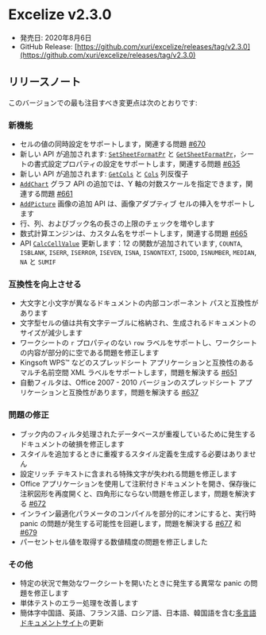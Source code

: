 # Excelize v2.3.0

* 発売日: 2020年8月6日
* GitHub Release: [https://github.com/xuri/excelize/releases/tag/v2.3.0](https://github.com/xuri/excelize/releases/tag/v2.3.0)

## リリースノート

このバージョンでの最も注目すべき変更点は次のとおりです:

### 新機能

* セルの値の同時設定をサポートします，関連する問題 [#670](https://github.com/xuri/excelize/issues/670)
* 新しい API が追加されます: [`SetSheetFormatPr`](https://pkg.go.dev/github.com/xuri/excelize/v2@v2.3.0#File.SetSheetFormatPr) と [`GetSheetFormatPr`](https://pkg.go.dev/github.com/xuri/excelize/v2@v2.3.0#File.GetSheetFormatPr)，シートの書式設定プロパティの設定をサポートします，関連する問題 [#635](https://github.com/xuri/excelize/issues/635)
* 新しい API が追加されます: [`GetCols`](https://pkg.go.dev/github.com/xuri/excelize/v2@v2.3.0#File.GetCols) と [`Cols`](https://pkg.go.dev/github.com/xuri/excelize/v2@v2.3.0#Cols) 列反復子
* [`AddChart`](https://pkg.go.dev/github.com/xuri/excelize/v2@v2.3.0#File.AddChart) グラフ API の追加では、Y 軸の対数スケールを指定できます，関連する問題 [#661](https://github.com/xuri/excelize/issues/661)
* [`AddPicture`](https://pkg.go.dev/github.com/xuri/excelize/v2@v2.3.0#File.AddPicture) 画像の追加 API は、画像アダプティブ セルの挿入をサポートします
* 行、列、およびブック名の長さの上限のチェックを増やします
* 数式計算エンジンは、カスタム名をサポートします，関連する問題 [#665](https://github.com/xuri/excelize/issues/665)
* API [`CalcCellValue`](https://pkg.go.dev/github.com/xuri/excelize/v2@v2.3.0#File.CalcCellValue) 更新します：12 の関数が追加されています, `COUNTA`, `ISBLANK`, `ISERR`, `ISERROR`, `ISEVEN`, `ISNA`, `ISNONTEXT`, `ISODD`, `ISNUMBER`, `MEDIAN`, `NA` と `SUMIF`

### 互換性を向上させる

* 大文字と小文字が異なるドキュメントの内部コンポーネント パスと互換性があります
* 文字型セルの値は共有文字テーブルに格納され、生成されるドキュメントのサイズが減少します
* ワークシートの `r` プロパティのない `row` ラベルをサポートし、ワークシートの内容が部分的に空である問題を修正します
* Kingsoft WPS&trade; などのスプレッドシート アプリケーションと互換性のあるマルチ名前空間 XML ラベルをサポートします，問題を解決する [#651](https://github.com/xuri/excelize/issues/651)
* 自動フィルタは、Office 2007 - 2010 バージョンのスプレッドシート アプリケーションと互換性があります，問題を解決する [#637](https://github.com/xuri/excelize/issues/637)

### 問題の修正

* ブック内のフィルタ処理されたデータベースが重複しているために発生するドキュメントの破損を修正します
* スタイルを追加するときに重複するスタイル定義を生成する必要はありません
* 設定リッチ テキストに含まれる特殊文字が失われる問題を修正します
* Office アプリケーションを使用して注釈付きドキュメントを開き、保存後に注釈図形を再度開くと、四角形にならない問題を修正します，問題を解決する [#672](https://github.com/xuri/excelize/issues/672)
* インライン最適化パラメータのコンパイルを部分的にオンにすると、実行時 panic の問題が発生する可能性を回避します，問題を解決する [#677](https://github.com/xuri/excelize/issues/677) 和 [#679](https://github.com/xuri/excelize/issues/679)
* パーセントセル値を取得する数値精度の問題を修正しました

### その他

* 特定の状況で無効なワークシートを開いたときに発生する異常な panic の問題を修正します
* 単体テストのエラー処理を改善します
* 簡体字中国語、英語、フランス語、ロシア語、日本語、韓国語を含む[多言語ドキュメントサイト](https://xuri.me/excelize)の更新
